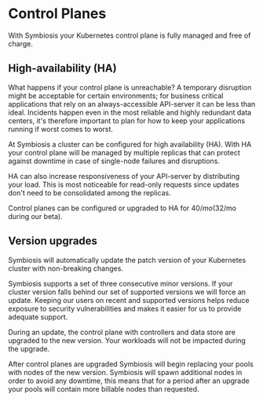 # Control Planes

With Symbiosis your Kubernetes control plane is fully managed and free of charge.

## High-availability (HA)

What happens if your control plane is unreachable? A temporary disruption might be acceptable for certain environments; for business critical applications that rely on an always-accessible API-server it can be less than ideal. Incidents happen even in the most reliable and highly redundant data centers, it's therefore important to plan for how to keep your applications running if worst comes to worst.

At Symbiosis a cluster can be configured for high availability (HA). With HA your control plane will be managed by multiple replicas that can protect against downtime in case of single-node failures and disruptions.

HA can also increase responsiveness of your API-server by distributing your load. This is most noticeable for read-only requests since updates don't need to be consolidated among the replicas.

Control planes can be configured or upgraded to HA for $40/mo ($32/mo during our beta).

## Version upgrades

Symbiosis will automatically update the patch version of your Kubernetes cluster with non-breaking changes.

Symbiosis supports a set of three consecutive minor versions. If your cluster version falls behind our set of supported versions we will force an update. Keeping our users on recent and supported versions helps reduce exposure to security vulnerabilities and makes it easier for us to provide adequate support.

During an update, the control plane with controllers and data store are upgraded to the new version. Your workloads will not be impacted during the upgrade.

After control planes are upgraded Symbiosis will begin replacing your pools with nodes of the new version. Symbiosis will spawn additional nodes in order to avoid any downtime, this means that for a period after an upgrade your pools will contain more billable nodes than requested.
